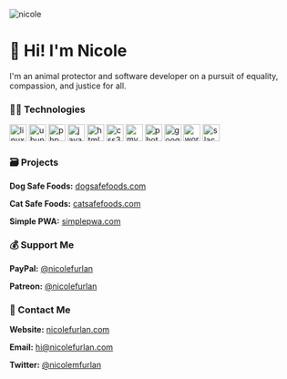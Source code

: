 ![nicole](https://nicolefurlan.com/share.jpg)

# 👋 Hi! I'm Nicole
I'm an animal protector and software developer on a pursuit of equality, compassion, and justice for all.

### 👩‍💻 Technologies

<p align="left">
<img src="https://devicons.github.io/devicon/devicon.git/icons/linux/linux-original.svg" alt="linux" width="30" height="30"/>
<img src="https://devicons.github.io/devicon/devicon.git/icons/ubuntu/ubuntu-plain-wordmark.svg" alt="ubuntu" width="30" height="30"/>
<img src="https://devicons.github.io/devicon/devicon.git/icons/php/php-original.svg" alt="php" width="30" height="30"/>
<img src="https://devicons.github.io/devicon/devicon.git/icons/javascript/javascript-original.svg" alt="javascript" width="30" height="30"/>
<img src="https://devicons.github.io/devicon/devicon.git/icons/html5/html5-original-wordmark.svg" alt="html5" width="30" height="30"/>
<img src="https://devicons.github.io/devicon/devicon.git/icons/css3/css3-original-wordmark.svg" alt="css3" width="30" height="30"/>
<img src="https://devicons.github.io/devicon/devicon.git/icons/mysql/mysql-original-wordmark.svg" alt="mysql" width="30" height="30"/>
<img src="https://devicons.github.io/devicon/devicon.git/icons/photoshop/photoshop-line.svg" alt="photoshop" width="30" height="30"/>
<img src="https://devicons.github.io/devicon/devicon.git/icons/google/google-original.svg" alt="google" width="30" height="30"/>
<img src="https://devicons.github.io/devicon/devicon.git/icons/wordpress/wordpress-original.svg" alt="wordpress" width="30" height="30"/>
<img src="https://devicons.github.io/devicon/devicon.git/icons/slack/slack-original.svg" alt="slack" width="30" height="30"/>
</p>

### 🗃️ Projects

**Dog Safe Foods:** [dogsafefoods.com](https://dogsafefoods.com)

**Cat Safe Foods:** [catsafefoods.com](https://catsafefoods.com)

**Simple PWA:** [simplepwa.com](https://simplepwa.com)

### 💰 Support Me

**PayPal:** [@nicolefurlan](https://www.paypal.com/cgi-bin/webscr?cmd=_s-xclick&hosted_button_id=FACW2AMWGLZ6S&source=url)

**Patreon:** [@nicolefurlan](https://patreon.com/nicolefurlan)

### 💬 Contact Me

**Website:** [nicolefurlan.com](https://nicolefurlan.com)

**Email:** [hi@nicolefurlan.com](mailto:hi@nicolefurlan.com)

**Twitter:** [@nicolemfurlan](https://twitter.com/nicolemfurlan)
